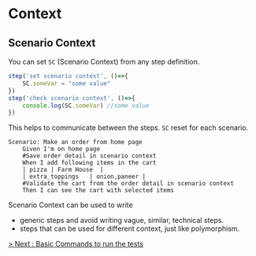 # Context

## Scenario Context

You can set `SC` (Scenario Context) from any step definition.

```js
step('set scenario context', ()=>{
    SC.someVar = "some value"
})
step('check scenario context', ()=>{
    console.log(SC.someVar) //some value
})
```

This helps to communicate between the steps. `SC` reset for each scenario.

```gherkin
Scenario: Make an order from home page
    Given I'm on home page
    #Save order detail in scenario context
    When I add following items in the cart
    | pizza | Farm House  |
    | extra_toppings   | onion,paneer |
    #Validate the cart from the order detail in scenario context
    Then I can see the cart with selected items
```

Scenario Context can be used to write

* generic steps and avoid writing vague, similar, technical steps.
* steps that can be used for different context, just like polymorphism.

[> Next : Basic Commands to run the tests](./4.BasicCommands.md)